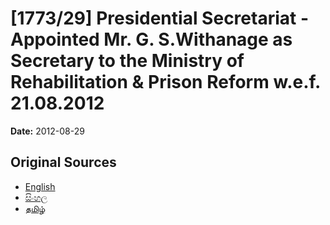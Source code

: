 # [1773/29] Presidential Secretariat - Appointed Mr. G. S.Withanage as Secretary to the Ministry of Rehabilitation & Prison Reform w.e.f. 21.08.2012

**Date:** 2012-08-29

## Original Sources

- [English](https://documents.gov.lk/view/extra-gazettes/2012/8/1773-29_E.pdf)
- [සිංහල](https://documents.gov.lk/view/extra-gazettes/2012/8/1773-29_S.pdf)
- [தமிழ்](https://documents.gov.lk/view/extra-gazettes/2012/8/1773-29_T.pdf)
